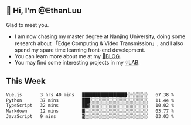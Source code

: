 ## 👋 Hi, I’m @EthanLuu

Glad to meet you.

- I am now chasing my master degree at Nanjing University, doing some research about 「Edge Computing & Video Transmission」, and I also spend my spare time learning front-end development.
- You can learn more about me at my [📝BLOG](https://blog.ethanloo.cn).
- You may find some interesting projects in my [💡LAB](https://lab.ethanloo.cn).

## This Week
<!--START_SECTION:waka-->

```txt
Vue.js       3 hrs 40 mins   █████████████████░░░░░░░░   67.38 %
Python       37 mins         ███░░░░░░░░░░░░░░░░░░░░░░   11.44 %
TypeScript   32 mins         ██▓░░░░░░░░░░░░░░░░░░░░░░   10.02 %
Markdown     12 mins         █░░░░░░░░░░░░░░░░░░░░░░░░   03.77 %
JavaScript   9 mins          ▓░░░░░░░░░░░░░░░░░░░░░░░░   03.03 %
```

<!--END_SECTION:waka-->
